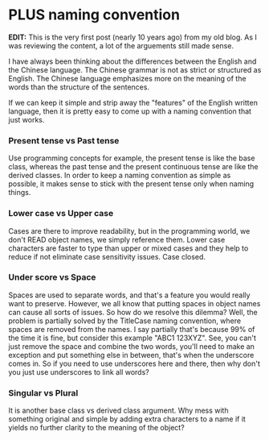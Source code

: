 # PLUS naming convention

**EDIT:** This is the very first post (nearly 10 years ago) from my old blog. As I was reviewing the content, a lot of the arguements still made sense.

I have always been thinking about the differences between the English and the Chinese language. The Chinese grammar is not as strict or structured as English. The Chinese language emphasizes more on the meaning of the words than the structure of the sentences. 

If we can keep it simple and strip away the "features" of the English written language, then it is pretty easy to come up with a naming convention that just works.

### Present tense vs Past tense

Use programming concepts for example, the present tense is like the base class, whereas the past tense and the present continuous tense are like the derived classes. In order to keep a naming convention as simple as possible, it makes sense to stick with the present tense only when naming things.

### Lower case vs Upper case

Cases are there to improve readability, but in the programming world, we don't READ object names, we simply reference them. Lower case characters are faster to type than upper or mixed cases and they help to reduce if not eliminate case sensitivity issues. Case closed. 

### Under score vs Space

Spaces are used to separate words, and that's a feature you would really want to preserve. However, we all know that putting spaces in object names can cause all sorts of issues. So how do we resolve this dilemma? Well, the problem is partially solved by the TitleCase naming convention, where spaces are removed from the names. I say partially that's because 99% of the time it is fine, but consider this example "ABC1 123XYZ". See, you can't just remove the space and combine the two words, you'll need to make an exception and put something else in between, that's when the underscore comes in. So if you need to use underscores here and there, then why don't you just use underscores to link all words?

### Singular vs Plural

It is another base class vs derived class argument. Why mess with something original and simple by adding extra characters to a name if it yields no further clarity to the meaning of the object?
